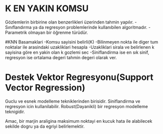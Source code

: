 # K EN YAKIN KOMSU
Gözlemlerin birbirine olan benzerlikleri üzerinden tahmin yapılır.
-Sınıflandırma ya da regresyon problemlerinde kullanıbilen algoritmadır.
-Parametrik olmayan bir öğrenme türüdür.

#KNN Basamaklari
-Komsu sayisini belirli(K)
-Bilinmeyen nokta ile diger tum noktalar ile arasindaki uzakliklari hesapla
-Uzakliklari sirala ve belirlenen k sayisina göre en yakin olan k gozlemi sec
-Siniflandirma ise en sık sinif, regresyon ise ortalama degeri tahmin degeri olarak ver.

# Destek Vektor Regresyonu(Support Vector Regression)
Guclu ve esnek modelleme tekniklerinden birisidir.
Siniflandirma ve regresyon icin kullanilabilir.
Robust(Dayanikli) bir regresyon modelleme teknigidir.

Amac, bir marjin araligina maksimum noktayi en kucuk hata ile alabilecek sekilde dogru ya da egriyi belirlemektir.